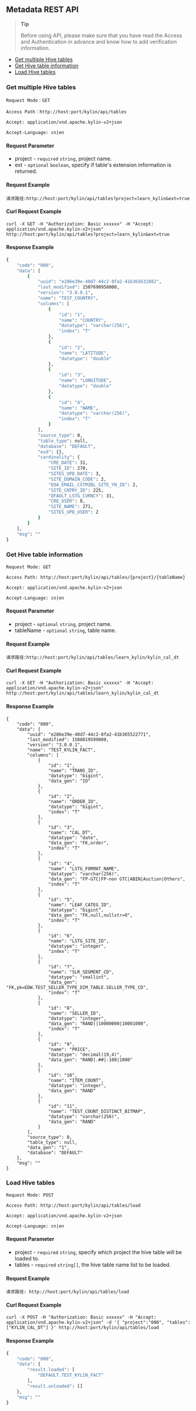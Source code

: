 ## Metadata REST API
> **Tip**
>
> Before using API, please make sure that you have read the Access and Authentication in advance and know how to add verification information. 
>


* [Get multiple Hive tables](#get-multiple-hive-tables)
* [Get Hive table information](#get-hive-table-information)
* [Load Hive tables](#load-hive-tables)

### Get multiple Hive tables
`Request Mode：GET`

`Access Path：http://host:port/kylin/api/tables`

`Accept: application/vnd.apache.kylin-v2+json`

`Accept-Language: cn|en`


#### Request Parameter
* project - `required` `string`, project name.
* ext - `optional` `boolean`, specify if table's extension information is returned.

#### Request Example
`请求路径:http://host:port/kylin/api/tables?project=learn_kylin&ext=true`

#### Curl Request Example
```
curl -X GET -H "Authorization: Basic xxxxxx" -H "Accept: application/vnd.apache.kylin-v2+json" http://host:port/kylin/api/tables?project=learn_kylin&ext=true
```

#### Response Example
```sh
{
    "code": "000",
    "data": [
        {
            "uuid": "e286e39e-40d7-44c2-8fa2-41b365632882",
            "last_modified": 1507690958000,
            "version": "3.0.0.1",
            "name": "TEST_COUNTRY",
            "columns": [
                {
                    "id": "1",
                    "name": "COUNTRY",
                    "datatype": "varchar(256)",
                    "index": "T"
                },
                {
                    "id": "2",
                    "name": "LATITUDE",
                    "datatype": "double"
                },
                {
                    "id": "3",
                    "name": "LONGITUDE",
                    "datatype": "double"
                },
                {
                    "id": "4",
                    "name": "NAME",
                    "datatype": "varchar(256)",
                    "index": "T"
                }
            ],
            "source_type": 0,
            "table_type": null,
            "database": "DEFAULT",
            "exd": {},
            "cardinality": {
                "CRE_DATE": 31,
                "SITE_ID": 270,
                "SITES_UPD_DATE": 3,
                "SITE_DOMAIN_CODE": 2,
                "EOA_EMAIL_CSTMZBL_SITE_YN_ID": 2,
                "SITE_CNTRY_ID": 225,
                "DFAULT_LSTG_CURNCY": 31,
                "CRE_USER": 8,
                "SITE_NAME": 271,
                "SITES_UPD_USER": 2
            }
        }
    ],
    "msg": ""
}
```

### Get Hive table information
`Request Mode: GET`

`Access Path: http://host:port/kylin/api/tables/{project}/{tableName}`

`Accept: application/vnd.apache.kylin-v2+json`

`Accept-Language: cn|en`


#### Request Parameter
* project - `optional` `string`, project name.
* tableName - `optional` `string`, table name.

#### Request Example
`请求路径:http://host:port/kylin/api/tables/learn_kylin/kylin_cal_dt`

#### Curl Request Example
```
curl -X GET -H "Authorization: Basic xxxxxx" -H "Accept: application/vnd.apache.kylin-v2+json" http://host:port/kylin/api/tables/learn_kylin/kylin_cal_dt
```

#### Response Example
```
{
    "code": "000",
    "data": {
        "uuid": "e286e39e-40d7-44c2-8fa2-41b365522771",
        "last_modified": 1508819599000,
        "version": "3.0.0.1",
        "name": "TEST_KYLIN_FACT",
        "columns": [
            {
                "id": "1",
                "name": "TRANS_ID",
                "datatype": "bigint",
                "data_gen": "ID"
            },
            {
                "id": "2",
                "name": "ORDER_ID",
                "datatype": "bigint",
                "index": "T"
            },
            {
                "id": "3",
                "name": "CAL_DT",
                "datatype": "date",
                "data_gen": "FK,order",
                "index": "T"
            },
            {
                "id": "4",
                "name": "LSTG_FORMAT_NAME",
                "datatype": "varchar(256)",
                "data_gen": "FP-GTC|FP-non GTC|ABIN|Auction|Others",
                "index": "T"
            },
            {
                "id": "5",
                "name": "LEAF_CATEG_ID",
                "datatype": "bigint",
                "data_gen": "FK,null,nullstr=0",
                "index": "T"
            },
            {
                "id": "6",
                "name": "LSTG_SITE_ID",
                "datatype": "integer",
                "index": "T"
            },
            {
                "id": "7",
                "name": "SLR_SEGMENT_CD",
                "datatype": "smallint",
                "data_gen": "FK,pk=EDW.TEST_SELLER_TYPE_DIM_TABLE.SELLER_TYPE_CD",
                "index": "T"
            },
            {
                "id": "8",
                "name": "SELLER_ID",
                "datatype": "integer",
                "data_gen": "RAND||10000000|10001000",
                "index": "T"
            },
            {
                "id": "9",
                "name": "PRICE",
                "datatype": "decimal(19,4)",
                "data_gen": "RAND|.##|-100|1000"
            },
            {
                "id": "10",
                "name": "ITEM_COUNT",
                "datatype": "integer",
                "data_gen": "RAND"
            },
            {
                "id": "11",
                "name": "TEST_COUNT_DISTINCT_BITMAP",
                "datatype": "varchar(256)",
                "data_gen": "RAND"
            }
        ],
        "source_type": 0,
        "table_type": null,
        "data_gen": "1",
        "database": "DEFAULT"
    },
    "msg": ""
}
```

### Load Hive tables
`Request Mode: POST`

`Access Path: http://host:port/kylin/api/tables/load`

`Accept: application/vnd.apache.kylin-v2+json`

`Accept-Language: cn|en`


#### Request Parameter
* project - `required` `string`, specify which project the hive table will be loaded to.
* tables - `required` `string[]`, the hive table name list to be loaded.

#### Request Example
`请求路径: http://host:port/kylin/api/tables/load`

#### Curl Request Example
```
curl -X POST -H "Authorization: Basic xxxxxx" -H "Accept: application/vnd.apache.kylin-v2+json" -d '{ "project":"000", "tables":["KYLIN_CAL_DT"] }' http://host:port/kylin/api/tables/load
```

#### Response Example
```sh
{
    "code": "000",
    "data": {
        "result.loaded": [
            "DEFAULT.TEST_KYLIN_FACT"
        ],
        "result.unloaded": []
    },
    "msg": ""
}
```
